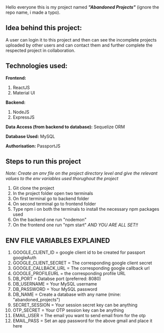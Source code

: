 Hello everyone this is my project named ***"Abandoned Projects"*** (ignore the repo name, i made a typo).
## Idea behind this project:
A user can login it to this project and then can see the incomplete projects uploaded by other users and can contact them and further complete the respected project in collaboration.

## Technologies used:
**Frontend:**
1. ReactJS
2. Material UI

**Backend:**
1. NodeJS
2. ExpressJS

**Data Access (from backend to database):**
Sequelize ORM

**Database Used:**
MySQL

**Authorisation:**
PassportJS

## Steps to run this project
*Note: Create an anv file on the project directory level and give the relevant values to the env variables used thorughout the project*
1. Git clone the project
2. In the project folder open two terminals
3. On first terminal go to backend folder
4. On second terminal go to frontend folder
5. Type npm i on both the terminals to install the necessary npm packages used
6. On the backend one run "nodemon"
7. On the frontend one run "npm start"
   *AND YOU ARE ALL SET!!*

## ENV FILE VARIABLES EXPLAINED
1. GOOGLE_CLIENT_ID = google client id to be created for passport googleAuth
2. GOOGLE_CLIENT_SECRET = The corresponding google client secret
3. GOOGLE_CALLBACK_URL = The corresponding google callback url
4. GOOGLE_PROFILEURL = the corresponding profile URL
5. DB_PORT = Databse port (preferred: 8080)
6. DB_USERNAME = Your MySQL username
7. DB_PASSWORD = Your MySQL password
8. DB_NAME = Create a database with any name (mine: "abandoned_projects")
9. SECRET_SESSION = Your session secret key can be anything
10. OTP_SECRET = Your OTP session key can be anything
11. EMAIL_USER = The email you want to send email from for the otp
12. EMAIL_PASS = Set an app password for the above gmail and place it here
